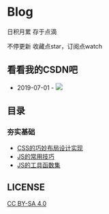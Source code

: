 # Blog
 日积月累 存于点滴 
 
不停更新 收藏点star，订阅点watch

## 看看我的CSDN吧

* 2019-07-01 - [![](https://img.shields.io/badge/CSDN-%E5%89%8D%E7%AB%AF%E8%AE%BE%E8%AE%A1%E8%AF%97-brightgreen)](https://blog.csdn.net/weixin_45416217)

## 目录

### 夯实基础

* [CSS的巧妙布局设计实现](https://github.com/Superljf/The-front-end-warehouse/blob/master/CSS.md)
* [JS的常用技巧](https://github.com/Superljf/Blog/blob/master/javaScript%E5%B8%B8%E7%94%A8%E5%87%BD%E6%95%B0.md)
* [JS的工具函数集](https://github.com/Superljf/Blog/blob/master/Other/JS%E5%B7%A5%E5%85%B7%E5%87%BD%E6%95%B0.md)




## LICENSE
[CC BY-SA 4.0](https://creativecommons.org/licenses/by-sa/4.0/deed.zh)
